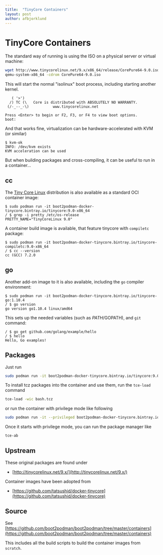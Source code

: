 ```yaml
---
title:  "TinyCore Containers"
layout: post
author: afbjorklund
---
```


# TinyCore Containers

The standard way of running is using the ISO on a physical server or virtual machine:

``` sh
wget http://www.tinycorelinux.net/9.x/x86_64/release/CorePure64-9.0.iso
qemu-system-x86_64 -cdrom CorePure64-9.0.iso
```

This will start the normal "isolinux" boot process, including starting another kernel.

       ( '>')
      /) TC (\   Core is distributed with ABSOLUTELY NO WARRANTY.
     (/-_--_-\)           www.tinycorelinux.net

    Press <Enter> to begin or F2, F3, or F4 to view boot options.
    boot:

And that works fine, virtualization can be hardware-accelerated with KVM (or similar)

``` console
$ kvm-ok
INFO: /dev/kvm exists
KVM acceleration can be used
```

But when building packages and cross-compiling, it can be useful to run in a container...

## cc

The [Tiny Core Linux](http://tinycorelinux.net) distribution is also available as a standard OCI container image:

``` console
$ sudo podman run -it boot2podman-docker-tinycore.bintray.io/tinycore:9.0-x86_64
/ $ grep -i pretty /etc/os-release
PRETTY_NAME="TinyCoreLinux 9.0"
```

A container build image is available, that feature tinycore with `compiletc` package:

``` console
$ sudo podman run -it boot2podman-docker-tinycore.bintray.io/tinycore-compiletc:9.0-x86_64
/ $ cc --version
cc (GCC) 7.2.0
```

## go

Another add-on image to it is also available, including the `go` compiler environment:

``` console
$ sudo podman run -it boot2podman-docker-tinycore.bintray.io/tinycore-go:1.10.4
/ $ go version
go version go1.10.4 linux/amd64
```

This sets up the needed variables (such as $PATH/$GOPATH), and `git` command:

``` console
/ $ go get github.com/golang/example/hello
/ $ hello
Hello, Go examples!
```

## Packages

Just run

```sh
sudo podman run -it boot2podman-docker-tinycore.bintray.io/tinycore:9.0-x86_64
```

To install tcz packages into the container and use them, run the `tce-load` command

```sh
tce-load -wic bash.tcz
```

or run the container with privilege mode like following

```sh
sudo podman run -it --privileged boot2podman-docker-tinycore.bintray.io/tinycore:9.0-x86_64
```

Once it starts with privilege mode, you can run the package manager like

```sh
tce-ab
```

## Upstream

These original packages are found under

- [http://tinycorelinux.net/9.x/](http://tinycorelinux.net/9.x/)

Container images have been adopted from

- [https://github.com/tatsushid/docker-tinycore](https://github.com/tatsushid/docker-tinycore)

## Source

See [https://github.com/boot2podman/boot2podman/tree/master/containers](https://github.com/boot2podman/boot2podman/tree/master/containers)

This includes all the build scripts to build the container images from `scratch`.
